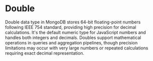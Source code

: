 # Double

Double data type in MongoDB stores 64-bit floating-point numbers following IEEE 754 standard, providing high precision for decimal calculations. It's the default numeric type for JavaScript numbers and handles both integers and decimals. Doubles support mathematical operations in queries and aggregation pipelines, though precision limitations may occur with very large numbers or repeated calculations requiring exact decimal representation.